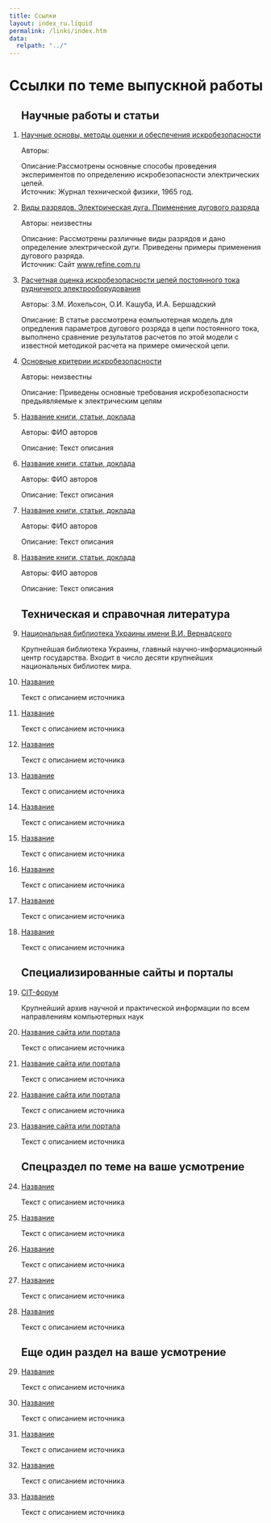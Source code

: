 ```yaml
---
title: Ссылки
layout: index_ru.liquid
permalink: /links/index.htm
data:
  relpath: "../"
---
```

# Ссылки по теме выпускной работы

<ol>

<h2>Научные работы и статьи</h2>

<li class=list>
  <a href="http://masters.donntu.ru/2011/etf/dushevin/library/tez4.htm">Научные
основы, методы оценки и обеспечения
искробезопасности</a>
  <p><span class=cat>Авторы:</span> </p> 
  <p><span class=cat>Описание:</span>Рассмотрены
основные способы проведения экспериментов
по определению искробезопасности
электрических цепей.<br/>
Источник:&nbsp;Журнал
технической физики, 1965 год.</p>
</li>
<li class=list>
  <a href="http://masters.donntu.ru/2011/etf/dushevin/library/tez5.htm">Виды
разрядов. Электрическая дуга. Применение
дугового разряда</a>
  <p><span class=cat>Авторы:</span> неизвестны</p> 
  <p><span class=cat>Описание:</span> Рассмотрены
различные виды разрядов и дано определение
электрической дуги. Приведены примеры
применения дугового
разряда.<br/>
Источник:&nbsp;Сайт&nbsp;<a href="http://www.refine.com.ru/">www.refine.com.ru</a></p>
</li>
<li class=list>
  <a href="http://masters.donntu.ru/2011/etf/dushevin/library/tez6.pdf">Расчетная
оценка искробезопасности цепей
постоянного тока рудничного
электрооборудования</a>
  <p><span class=cat>Авторы:</span> З.М.&nbsp;Иохельсон, О.И.&nbsp;Кашуба, И.А.&nbsp;Бершадский</p> 
  <p><span class=cat>Описание:</span> В
статье рассмотрена еомпьютерная модель
для опредления параметров дугового
розряда в цепи постоянного тока, выполнено
сравнение результатов расчетов по этой
модели с известной  методикой расчета
на примере омической
цепи.</p>
</li>
<li class=list>
  <a href="http://masters.donntu.ru/2011/etf/dushevin/library/tez7.htm">Основные
критерии
искробезопасности</a>
  <p><span class=cat>Авторы:</span> неизвестны</p> 
  <p><span class=cat>Описание:</span> Приведены
основные требования искробезопасности
предьявляемые к электрическим
цепям</p>
</li>
<li class=list>
  <a href="#">Название книги, статьи, доклада </a>
  <p><span class=cat>Авторы:</span> ФИО авторов </p> 
  <p><span class=cat>Описание:</span> Текст описания</p>
</li>
<li class=list>
  <a href="#">Название книги, статьи, доклада </a>
  <p><span class=cat>Авторы:</span> ФИО авторов </p> 
  <p><span class=cat>Описание:</span> Текст описания</p>
</li>
<li class=list>
  <a href="#">Название книги, статьи, доклада </a>
  <p><span class=cat>Авторы:</span> ФИО авторов </p> 
  <p><span class=cat>Описание:</span> Текст описания</p>
</li>
<li class=list>
  <a href="#">Название книги, статьи, доклада </a>
  <p><span class=cat>Авторы:</span> ФИО авторов </p> 
  <p><span class=cat>Описание:</span> Текст описания</p>
</li>

<h2>Техническая и справочная литература</h2>

<li class=list>
  <a href="http://www.nbuv.gov.ua/">Национальная библиотека Украины имени В.И.&nbsp;Вернадского</a>
  <p>Крупнейшая библиотека Украины, главный научно-информационный центр государства. Входит в число десяти крупнейших национальных библиотек мира.</p> 
</li>
<li class=list>
  <a href="#">Название</a>
  <p>Текст c описанием источника</p> 
</li>
<li class=list>
  <a href="#">Название</a>
  <p>Текст c описанием источника</p> 
</li>
<li class=list>
  <a href="#">Название</a>
  <p>Текст c описанием источника</p> 
</li>
<li class=list>
  <a href="#">Название</a>
  <p>Текст c описанием источника</p> 
</li>
<li class=list>
  <a href="#">Название</a>
  <p>Текст c описанием источника</p> 
</li>
<li class=list>
  <a href="#">Название</a>
  <p>Текст c описанием источника</p> 
</li>
<li class=list>
  <a href="#">Название</a>
  <p>Текст c описанием источника</p> 
</li>
<li class=list>
  <a href="#">Название</a>
  <p>Текст c описанием источника</p> 
</li>
<li class=list>
  <a href="#">Название</a>
  <p>Текст c описанием источника</p> 
</li>

<h2>Специализированные сайты и порталы</h2>

<li class=list>
  <a href="http://citforum.ru/">CIT-форум</a>
  <p>Крупнейший архив научной и практической информации по всем направлениям компьютерных наук</p> 
</li>
<li class=list>
  <a href="#">Название сайта или портала</a>
  <p>Текст c описанием источника</p> 
</li>
<li class=list>
  <a href="#">Название сайта или портала</a>
  <p>Текст c описанием источника</p> 
</li>        
<li class=list>
  <a href="#">Название сайта или портала</a>
  <p>Текст c описанием источника</p> 
</li>
<li class=list>
  <a href="#">Название сайта или портала</a>
  <p>Текст c описанием источника</p> 
</li>                                      
<h2> Cпецраздел по теме на ваше усмотрение</h2>
<li class=list>
  <a href="#">Название</a>
  <p>Текст c описанием источника</p> 
</li>
<li class=list>
  <a href="#">Название</a>
  <p>Текст c описанием источника</p> 
</li>
<li class=list>
  <a href="#">Название</a>
  <p>Текст c описанием источника</p> 
</li>
<li class=list>
  <a href="#">Название</a>
  <p>Текст c описанием источника</p> 
</li>
<li class=list>
  <a href="#">Название</a>
  <p>Текст c описанием источника</p> 
</li>

<h2>Еще один раздел на ваше усмотрение</h2>

<li class=list>
  <a href="#">Название</a>
  <p>Текст c описанием источника</p> 
</li>
<li class=list>
  <a href="#">Название</a>
  <p>Текст c описанием источника</p>
</li>
<li class=list>
  <a href="#">Название</a>
  <p>Текст c описанием источника</p> 
</li>
<li class=list>
  <a href="#">Название</a>
  <p>Текст c описанием источника</p> 
</li>
<li class=list>
  <a href="#">Название</a>
  <p>Текст c описанием источника</p>
</li>

</ol>
